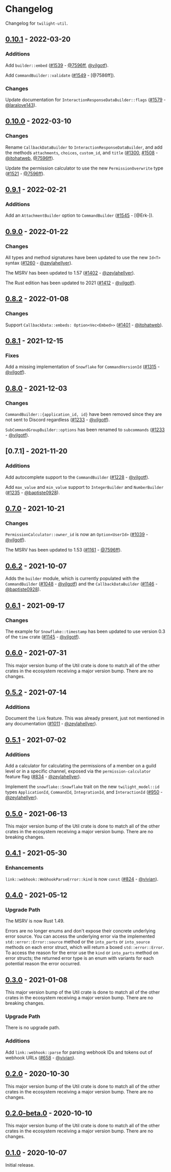 # Changelog

Changelog for `twilight-util`.

## [0.10.1] - 2022-03-20

### Additions

Add `builder::embed` ([#1539] - [@7596ff], [@vilgotf]).

Add `CommandBuilder::validate` ([#1549] - [@7586ff]).

### Changes

Update documentation for `InteractionResponseDataBuilder::flags` ([#1579] -
[@laralove143]).

[#1539]: https://github.com/twilight-rs/twilight/pull/1539
[#1549]: https://github.com/twilight-rs/twilight/pull/1549
[#1579]: https://github.com/twilight-rs/twilight/pull/1579

## [0.10.0] - 2022-03-10

### Changes

Rename `CallbackDataBuilder` to `InteractionResponseDataBuilder`, and add the
methods `attachments`, `choices`, `custom_id`, and `title` ([#1300], [#1508] -
[@itohatweb], [@7596ff]).

Update the permission calculator to use the new `PermissionOverwrite` type
([#1521] - [@7596ff]).

[#1300]: https://github.com/twilight-rs/twilight/pull/1300
[#1508]: https://github.com/twilight-rs/twilight/pull/1508
[#1521]: https://github.com/twilight-rs/twilight/pull/1521

## [0.9.1] - 2022-02-21

### Additions

Add an `AttachmentBuilder` option to `CommandBuilder` ([#1545] - [@Erk-]).

[#1545]: https://github.com/twilight-rs/twilight/pull/1545

## [0.9.0] - 2022-01-22

### Changes

All types and method signatures have been updated to use the new `Id<T>` syntax
([#1260] - [@zeylahellyer]).

The MSRV has been updated to 1.57 ([#1402] - [@zeylahellyer]).

The Rust edition has been updated to 2021 ([#1412] - [@vilgotf]).

[#1260]: https://github.com/twilight-rs/twilight/pull/1260
[#1402]: https://github.com/twilight-rs/twilight/pull/1402
[#1412]: https://github.com/twilight-rs/twilight/pull/1412

## [0.8.2] - 2022-01-08

### Changes

Support `CallbackData::embeds: Option<Vec<Embed>>` ([#1401] - [@itohatweb]).

[#1401]: https://github.com/twilight-rs/twilight/pull/1401

## [0.8.1] - 2021-12-15

### Fixes

Add a missing implementation of `Snowflake` for `CommandVersionId` ([#1315] -
[@vilgotf]).

[#1315]: https://github.com/twilight-rs/twilight/pull/1315

## [0.8.0] - 2021-12-03

### Changes

`CommandBuilder::{application_id, id}` have been removed since they are
not sent to Discord regardless ([#1233] - [@vilgotf]).

`SubCommandGroupBuilder::options` has been renamed to `subcommands`
([#1233] - [@vilgotf]).

[#1233]: https://github.com/twilight-rs/twilight/pull/1233

## [0.7.1] - 2021-11-20

### Additions

Add autocomplete support to the `CommandBuilder` ([#1228] - [@vilgotf]).

Add `max_value` and `min_value` support to `IntegerBuilder` and `NumberBuilder`
([#1235] - [@baptiste0928]).

[#1228]: https://github.com/twilight-rs/twilight/pull/1228
[#1235]: https://github.com/twilight-rs/twilight/pull/1235

## [0.7.0] - 2021-10-21

### Changes

`PermissionCalculator::owner_id` is now an `Option<UserId>` ([#1039] -
[@vilgotf]).

The MSRV has been updated to 1.53 ([#1161] - [@7596ff]).

[#1039]: https://github.com/twilight-rs/twilight/pull/1039
[#1161]: https://github.com/twilight-rs/twilight/pull/1161

## [0.6.2] - 2021-10-07

Adds the `builder` module, which is currently populated with the
`CommandBuilder` ([#1048] - [@vilgotf]) and the `CallbackDataBuilder`
([#1146] - [@baptiste0928]).

[#1048]: https://github.com/twilight-rs/twilight/pull/1048
[#1146]: https://github.com/twilight-rs/twilight/pull/1146

## [0.6.1] - 2021-09-17

### Changes

The example for `Snowflake::timestamp` has been updated to use version
0.3 of the `time` crate ([#1145] - [@vilgotf]).

[#1145]: https://github.com/twilight-rs/twilight/pull/1145

## [0.6.0] - 2021-07-31

This major version bump of the Util crate is done to match all of the
other crates in the ecosystem receiving a major version bump.  There are
no changes.

## [0.5.2] - 2021-07-14

### Additions

Document the `link` feature. This was already present, just not mentioned in any
documentation ([#1011] - [@zeylahellyer]).

[#1011]: https://github.com/twilight-rs/twilight/pull/1011

## [0.5.1] - 2021-07-02

### Additions

Add a calculator for calculating the permissions of a member on a guild level or
in a specific channel, exposed via the `permission-calculator` feature flag
([#834] - [@zeylahellyer]).

Implement the `snowflake::Snowflake` trait on the new `twilight_model::id` types
`ApplicationId`, `CommandId`, `IntegrationId`, and `InteractionId`
([#950] - [@zeylahellyer]).

[#950]: https://github.com/twilight-rs/twilight/pull/950
[#834]: https://github.com/twilight-rs/twilight/pull/834

## [0.5.0] - 2021-06-13

This major version bump of the Util crate is done to match all of the other
crates in the ecosystem receiving a major version bump. There are no
breaking changes.

## [0.4.1] - 2021-05-30

### Enhancements

`link::webhook::WebhookParseError::kind` is now `const` ([#824] - [@vivian]).

[#824]: https://github.com/twilight-rs/twilight/pull/824

## [0.4.0] - 2021-05-12

### Upgrade Path

The MSRV is now Rust 1.49.

Errors are no longer enums and don't expose their concrete underlying error
source. You can access the underlying error via the implemented
`std::error::Error::source` method or the `into_parts` or `into_source` methods
on each error struct, which will return a boxed `std::error::Error`. To access
the reason for the error use the `kind` or `into_parts` method on error structs;
the returned error type is an enum with variants for each potential reason the
error occurred.

## [0.3.0] - 2021-01-08

This major version bump of the Util crate is done to match all of the other
crates in the ecosystem receiving a major version bump. There are no
breaking changes.

### Upgrade Path

There is no upgrade path.

### Additions

Add `link::webhook::parse` for parsing webhook IDs and tokens out of webhook
URLs ([#658] - [@vivian]).

[#658]: https://github.com/twilight-rs/twilight/pull/658

## [0.2.0] - 2020-10-30

This major version bump of the Util crate is done to match all of the other
crates in the ecosystem receiving a major version bump. There are no changes.

## [0.2.0-beta.0] - 2020-10-10

This major version bump of the Util crate is done to match all of the other
crates in the ecosystem receiving a major version bump. There are no changes.

## [0.1.0] - 2020-10-07

Initial release.

[@7596ff]: https://github.com/7596ff
[@baptiste0928]: https://github.com/baptiste0928
[@itohatweb]: https://github.com/itohatweb
[@laralove143]: https://github.com/laralove143
[@vilgotf]: https://github.com/vilgotf
[@vivian]: https://github.com/vivian
[@zeylahellyer]: https://github.com/zeylahellyer

[0.10.1]: https://github.com/twilight-rs/twilight/releases/tag/util-0.10.1
[0.10.0]: https://github.com/twilight-rs/twilight/releases/tag/util-0.10.0
[0.9.1]: https://github.com/twilight-rs/twilight/releases/tag/util-0.9.1
[0.9.0]: https://github.com/twilight-rs/twilight/releases/tag/util-0.9.0
[0.8.2]: https://github.com/twilight-rs/twilight/releases/tag/util-0.8.2
[0.8.1]: https://github.com/twilight-rs/twilight/releases/tag/util-0.8.1
[0.8.0]: https://github.com/twilight-rs/twilight/releases/tag/util-0.8.0
[0.7.0]: https://github.com/twilight-rs/twilight/releases/tag/util-0.7.0
[0.6.2]: https://github.com/twilight-rs/twilight/releases/tag/util-0.6.2
[0.6.1]: https://github.com/twilight-rs/twilight/releases/tag/util-0.6.1
[0.6.0]: https://github.com/twilight-rs/twilight/releases/tag/util-0.6.0
[0.5.2]: https://github.com/twilight-rs/twilight/releases/tag/util-0.5.2
[0.5.1]: https://github.com/twilight-rs/twilight/releases/tag/util-0.5.1
[0.5.0]: https://github.com/twilight-rs/twilight/releases/tag/util-0.5.0
[0.4.1]: https://github.com/twilight-rs/twilight/releases/tag/util-0.4.1
[0.4.0]: https://github.com/twilight-rs/twilight/releases/tag/util-0.4.0
[0.3.0]: https://github.com/twilight-rs/twilight/releases/tag/util-v0.3.0
[0.2.0]: https://github.com/twilight-rs/twilight/releases/tag/util-v0.2.0
[0.2.0-beta.0]: https://github.com/twilight-rs/twilight/releases/tag/util-v0.2.0-beta.0
[0.1.0]: https://github.com/twilight-rs/twilight/releases/tag/util-v0.1.0
